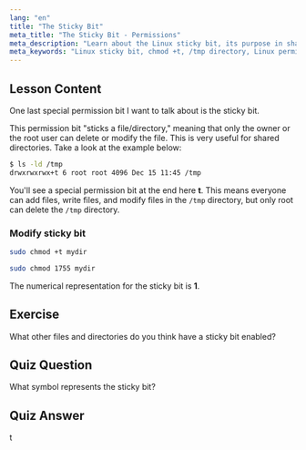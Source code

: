 ```yaml
---
lang: "en"
title: "The Sticky Bit"
meta_title: "The Sticky Bit - Permissions"
meta_description: "Learn about the Linux sticky bit, its purpose in shared directories like /tmp, and how to set it using chmod. Understand this key file permission!"
meta_keywords: "Linux sticky bit, chmod +t, /tmp directory, Linux permissions, file security, Linux tutorial, beginner Linux"
---
```


## Lesson Content

One last special permission bit I want to talk about is the sticky bit.

This permission bit "sticks a file/directory," meaning that only the owner or the root user can delete or modify the file. This is very useful for shared directories. Take a look at the example below:

```bash
$ ls -ld /tmp
drwxrwxrwx+t 6 root root 4096 Dec 15 11:45 /tmp
```

You'll see a special permission bit at the end here **t**. This means everyone can add files, write files, and modify files in the `/tmp` directory, but only root can delete the `/tmp` directory.

### Modify sticky bit

```bash
sudo chmod +t mydir

sudo chmod 1755 mydir
```

The numerical representation for the sticky bit is **1**.

## Exercise

What other files and directories do you think have a sticky bit enabled?

## Quiz Question

What symbol represents the sticky bit?

## Quiz Answer

t
